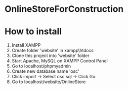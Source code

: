 # OnlineStoreForConstruction
# How to install
1. Install XAMPP
2. Create folder 'website' in xampp\htdocs
3. Clone this project into 'website' folder
4. Start Apache, MySQL on XAMPP Control Panel
5. Go to localhost/phpmyadmin
6. Create new database name 'osc'
7. Click import -> Select osc.sql -> Click Go
8. Go to localhost/website/OnlineStore
